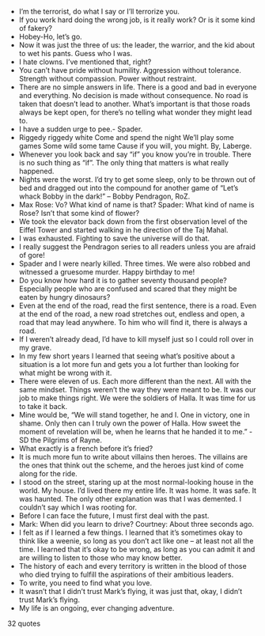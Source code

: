  - I’m the terrorist, do what I say or I’ll terrorize you.
 - If you work hard doing the wrong job, is it really work? Or is it some kind of fakery?
 - Hobey-Ho, let’s go.
 - Now it was just the three of us: the leader, the warrior, and the kid about to wet his pants. Guess who I was.
 - I hate clowns. I’ve mentioned that, right?
 - You can’t have pride without humility. Aggression without tolerance. Strength without compassion. Power without restraint.
 - There are no simple answers in life. There is a good and bad in everyone and everything. No decision is made without consequence. No road is taken that doesn’t lead to another. What’s important is that those roads always be kept open, for there’s no telling what wonder they might lead to.
 - I have a sudden urge to pee.- Spader.
 - Riggedy riggedy white Come and spend the night We’ll play some games Some wild some tame Cause if you will, you might. By, Laberge.
 - Whenever you look back and say “if” you know you’re in trouble. There is no such thing as “if”. The only thing that matters is what really happened.
 - Nights were the worst. I’d try to get some sleep, only to be thrown out of bed and dragged out into the compound for another game of “Let’s whack Bobby in the dark!” – Bobby Pendragon, RoZ.
 - Max Rose: Vo? What kind of name is that? Spader: What kind of name is Rose? Isn’t that some kind of flower?
 - We took the elevator back down from the first observation level of the Eiffel Tower and started walking in he direction of the Taj Mahal.
 - I was exhausted. Fighting to save the universe will do that.
 - I really suggest the Pendragon series to all readers unless you are afraid of gore!
 - Spader and I were nearly killed. Three times. We were also robbed and witnessed a gruesome murder. Happy birthday to me!
 - Do you know how hard it is to gather seventy thousand people? Especially people who are confused and scared that they might be eaten by hungry dinosaurs?
 - Even at the end of the road, read the first sentence, there is a road. Even at the end of the road, a new road stretches out, endless and open, a road that may lead anywhere. To him who will find it, there is always a road.
 - If I weren’t already dead, I’d have to kill myself just so I could roll over in my grave.
 - In my few short years I learned that seeing what’s positive about a situation is a lot more fun and gets you a lot further than looking for what might be wrong with it.
 - There were eleven of us. Each more different than the next. All with the same mindset. Things weren’t the way they were meant to be. It was our job to make things right. We were the soldiers of Halla. It was time for us to take it back.
 - Mine would be, “We will stand together, he and I. One in victory, one in shame. Only then can I truly own the power of Halla. How sweet the moment of revelation will be, when he learns that he handed it to me.” -SD the Pilgrims of Rayne.
 - What exactly is a french before it’s fried?
 - It is much more fun to write about villains then heroes. The villains are the ones that think out the scheme, and the heroes just kind of come along for the ride.
 - I stood on the street, staring up at the most normal-looking house in the world. My house. I’d lived there my entire life. It was home. It was safe. It was haunted. The only other explanation was that I was demented. I couldn’t say which I was rooting for.
 - Before I can face the future, I must first deal with the past.
 - Mark: When did you learn to drive? Courtney: About three seconds ago.
 - I felt as if I learned a few things. I learned that it’s sometimes okay to think like a weenie, so long as you don’t act like one – at least not all the time. I learned that it’s okay to be wrong, as long as you can admit it and are willing to listen to those who may know better.
 - The history of each and every territory is written in the blood of those who died trying to fulfill the aspirations of their ambitious leaders.
 - To write, you need to find what you love.
 - It wasn’t that I didn’t trust Mark’s flying, it was just that, okay, I didn’t trust Mark’s flying.
 - My life is an ongoing, ever changing adventure.

32 quotes
